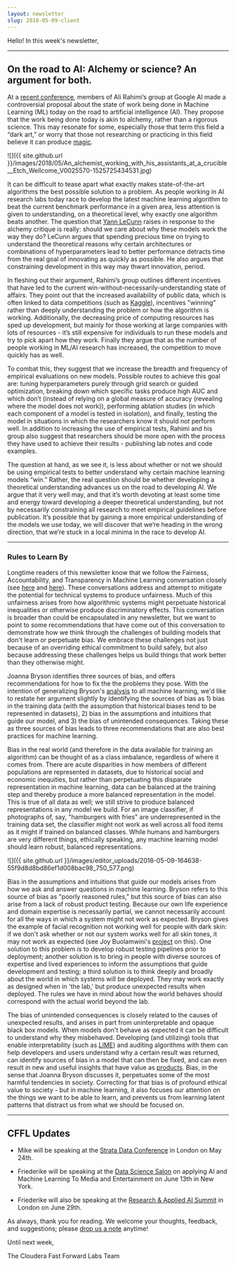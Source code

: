 ```yaml
---
layout: newsletter
slug: 2018-05-09-client
---
```


Hello!  In this week's newsletter, 

---

## On the road to AI: Alchemy or science?  An argument for both.

At a [recent conference](https://openreview.net/pdf?id=rJWF0Fywf), members of Ali Rahimi’s group at Google AI made a controversial proposal about the state of work being done in Machine Learning (ML) today on the road to artificial intelligence (AI). They propose that the work being done today is akin to alchemy, rather than a rigorous science. This may resonate for some, especially those that term this field a “dark art,” or worry that those not researching or practicing in this field believe it can produce [magic](https://points.datasociety.net/dont-call-ai-magic-142da16db408).   

![]({{ site.github.url }}/images/2018/05/An_alchemist_working_with_his_assistants_at_a_crucible__Etch_Wellcome_V0025570-1525725434531.jpg)

It can be difficult to tease apart what exactly makes state-of-the-art algorithms the best possible solution to a problem. As people working in AI research labs today race to develop the latest machine learning algorithm to beat the current benchmark performance in a given area, less attention is given to understanding, on a theoretical level, why exactly one algorithm beats another. The question that [Yann LeCunn](https://www.facebook.com/yann.lecun/posts/10154938130592143) raises in response to the alchemy critique is really: should we care about why these models work the way they do?  LeCunn argues that spending precious time on trying to understand the theoretical reasons why certain architectures or combinations of hyperparameters lead to better performance detracts time from the real goal of innovating as quickly as possible. He also argues that constraining development in this way may thwart innovation, period.

In fleshing out their argument, Rahimi’s group outlines different incentives that have led to the current win-without-necessarily-understanding state of affairs. They point out that the increased availability of public data, which is often linked to data competitions (such as [Kaggle](https://www.kaggle.com/)), incentives "winning" rather than deeply understanding the problem or how the algorithm is working. Additionally, the decreasing price of computing resources has sped up development, but mainly for those working at large companies with lots of resources - it’s still expensive for individuals to run these models and try to pick apart how they work.  Finally they argue that as the number of people working in ML/AI research has increased, the competition to move quickly has as well. 

To combat this, they suggest that we increase the breadth and frequency of empirical evaluations on new models.  Possible routes to achieve this goal are: tuning hyperparameters purely through grid search or guided optimization, breaking down which specific tasks produce high AUC and which don’t (instead of relying on a global measure of accuracy (revealing where the model does not work)), performing ablation studies (in which each component of a model is tested in isolation), and finally, testing the model in situations in which the researchers know it should _not_ perform well.  In addition to increasing the use of empirical tests, Rahimi and his group also suggest that researchers should be more open with the process they have used to achieve their results - publishing lab notes and code examples.

The question at hand, as we see it, is less about whether or not we should be using empirical tests to better understand why certain machine learning models “win.” Rather, the real question should be whether developing a theoretical understanding advances us on the road to developing AI. We argue that it very well may, and that it’s worth devoting at least some time and energy toward developing a deeper theoretical understanding, but not by necessarily constraining all research to meet empirical guidelines before publication. It’s possible that by gaining a more empirical understanding of the models we use today, we will discover that we’re heading in the wrong direction, that we’re stuck in a local minima in the race to develop AI.

---

### Rules to Learn By

Longtime readers of this newsletter know that we follow the Fairness, Accountability, and Transparency in Machine Learning conversation closely (see [here](https://fatconference.org/2018/index.html) and [here](https://www.fatml.org/)). These conversations address and attempt to mitigate the potential for technical systems to produce unfairness. Much of this unfairness arises from how algorithmic systems might perpetuate historical inequalities or otherwise produce discriminatory effects. This conversation is broader than could be encapsulated in any newsletter, but we want to point to some recommendations that have come out of this conversation to demonstrate how we think through the challenges of building models that don't learn or perpetuate bias. We embrace these challenges not just because of an overriding ethical commitment to build safely, but also because addressing these challenges helps us build things that work better than they otherwise might. 

Joanna Bryson identifies three sources of bias, and offers recommendations for how to fix the the problems they pose. With the intention of generalizing Bryson's [analysis](https://joanna-bryson.blogspot.com/2017/07/three-very-different-sources-of-bias-in.html?m=1) to all machine learning, we'd like to restate her argument slightly by identifying the sources of bias as 1) bias in the training data (with the assumption that historical biases tend to be represented in datasets), 2) bias in the assumptions and intuitions that guide our model, and 3) the bias of unintended consequences. Taking these as three sources of bias leads to three recommendations that are also best practices for machine learning. 

Bias in the real world (and therefore in the data available for training an algorithm) can be thought of as a class imbalance, regardless of where it comes from. There are acute disparities in how members of different populations are represented in datasets, due to historical social and economic inequities, but rather than perpetuating this disparate representation in machine learning, data can be balanced at the training step and thereby produce a more balanced representation in the model. This is true of all data as well; we still strive to produce balanced representations in any model we build. For an image classifier, if photographs of, say, "hamburgers with fries" are underrepresented in the training data set, the classifier might not work as well across all food items as it might if trained on balanced classes. While humans and hamburgers are very different things, ethically speaking, any machine learning model should learn robust, balanced representations.

![]({{ site.github.url }}/images/editor_uploads/2018-05-09-164638-55f9d8d8bd86ef1d008bac98_750_577.png)

Bias in the assumptions and intuitions that guide our models arises from how we ask and answer questions in machine learning. Bryson refers to this source of bias as "poorly reasoned rules," but this source of bias can also arise from a lack of robust product testing. Because our own life experience and domain expertise is necessarily partial, we cannot necessarily account for all the ways in which a system might not work as expected. Bryson gives the example of facial recognition not working well for people with dark skin: if we don't ask whether or not our system works well for all skin tones, it may not work as expected (see Joy Buolamwini's [project](http://gendershades.org/) on this). One solution to this problem is to develop robust testing pipelines prior to deployment; another solution is to bring in people with diverse sources of expertise and lived experiences to inform the assumptions that guide development and testing; a third solution is to think deeply and broadly about the world in which systems will be deployed. They may work exactly as designed when in 'the lab,' but produce unexpected results when deployed. The rules we have in mind about how the world behaves should correspond with the actual world beyond the lab.

The bias of unintended consequences is closely related to the causes of unexpected results, and arises in part from uninterpretable and opaque black box models. When models don't behave as expected it can be difficult to understand why they misbehaved. Developing (and utilizing) tools that enable interpretability (such as [LIME](http://blog.fastforwardlabs.com/2017/09/01/LIME-for-couples.html)) and auditing algorithms with them can help developers and users understand why a certain result was returned, can identify sources of bias in a model that can then be fixed, and can even result in new and useful insights that have value as [products](http://blog.fastforwardlabs.com/2017/09/28/the-product-possibilities-of-interpretability.html). Bias, in the sense that Joanna Bryson discusses it, perpetuates some of the most harmful tendencies in society. Correcting for that bias is of profound ethical value to society - but in machine learning, it also focuses our attention on the things we want to be able to learn, and prevents us from learning latent patterns that distract us from what we should be focused on.

---

## CFFL Updates

* Mike will be speaking at the [Strata Data Conference](https://conferences.oreilly.com/strata/strata-eu/public/schedule/detail/65283) in London on May 24th.

* Friederike will be speaking at the [Data Science Salon](https://www.eventbrite.com/e/data-science-salon-nyc-tickets-40072527007) on applying AI and Machine Learning To Media and Entertainment on June 13th in New York.

* Friederike will also be speaking at the [Research & Applied AI Summit](https://raais.co/) in London on June 29th.


As always, thank you for reading. We welcome your thoughts, feedback, and suggestions; please [drop us a note](mailto:clients@fastforwardlabs.com) anytime!

Until next week,

The Cloudera Fast Forward Labs Team
